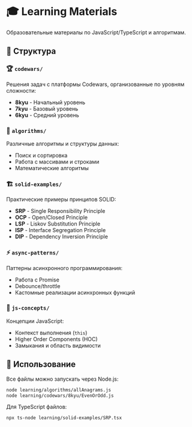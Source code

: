# 🎓 Learning Materials

Образовательные материалы по JavaScript/TypeScript и алгоритмам.

## 📁 Структура

### 🏆 `codewars/`
Решения задач с платформы Codewars, организованные по уровням сложности:
- **8kyu** - Начальный уровень
- **7kyu** - Базовый уровень  
- **6kyu** - Средний уровень

### 🧮 `algorithms/`
Различные алгоритмы и структуры данных:
- Поиск и сортировка
- Работа с массивами и строками
- Математические алгоритмы

### 🏗 `solid-examples/`
Практические примеры принципов SOLID:
- **SRP** - Single Responsibility Principle
- **OCP** - Open/Closed Principle
- **LSP** - Liskov Substitution Principle
- **ISP** - Interface Segregation Principle
- **DIP** - Dependency Inversion Principle

### ⚡ `async-patterns/`
Паттерны асинхронного программирования:
- Работа с Promise
- Debounce/throttle
- Кастомные реализации асинхронных функций

### 🔧 `js-concepts/`
Концепции JavaScript:
- Контекст выполнения (`this`)
- Higher Order Components (HOC)
- Замыкания и область видимости

## 🚀 Использование

Все файлы можно запускать через Node.js:

```bash
node learning/algorithms/allAnagrams.js
node learning/codewars/8kyu/EvenOrOdd.js
```

Для TypeScript файлов:
```bash
npx ts-node learning/solid-examples/SRP.tsx
```
